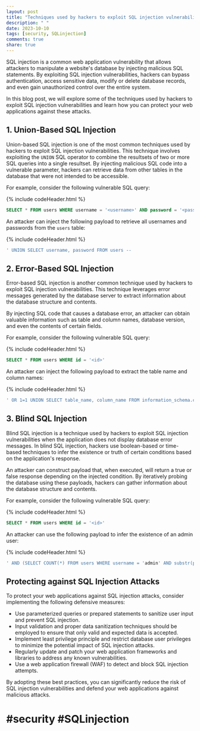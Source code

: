 ```yaml
---
layout: post
title: "Techniques used by hackers to exploit SQL injection vulnerabilities."
description: " "
date: 2023-10-10
tags: [security, SQLinjection]
comments: true
share: true
---
```


SQL injection is a common web application vulnerability that allows attackers to manipulate a website's database by injecting malicious SQL statements. By exploiting SQL injection vulnerabilities, hackers can bypass authentication, access sensitive data, modify or delete database records, and even gain unauthorized control over the entire system.

In this blog post, we will explore some of the techniques used by hackers to exploit SQL injection vulnerabilities and learn how you can protect your web applications against these attacks.

## 1. Union-Based SQL Injection

Union-based SQL injection is one of the most common techniques used by hackers to exploit SQL injection vulnerabilities. This technique involves exploiting the `UNION` SQL operator to combine the resultsets of two or more SQL queries into a single resultset. By injecting malicious SQL code into a vulnerable parameter, hackers can retrieve data from other tables in the database that were not intended to be accessible.

For example, consider the following vulnerable SQL query:

{% include codeHeader.html %}
```sql
SELECT * FROM users WHERE username = '<username>' AND password = '<password>'
```

An attacker can inject the following payload to retrieve all usernames and passwords from the `users` table:

{% include codeHeader.html %}
```sql
' UNION SELECT username, password FROM users --
```

## 2. Error-Based SQL Injection

Error-based SQL injection is another common technique used by hackers to exploit SQL injection vulnerabilities. This technique leverages error messages generated by the database server to extract information about the database structure and contents.

By injecting SQL code that causes a database error, an attacker can obtain valuable information such as table and column names, database version, and even the contents of certain fields.

For example, consider the following vulnerable SQL query:

{% include codeHeader.html %}
```sql
SELECT * FROM users WHERE id = '<id>'
```

An attacker can inject the following payload to extract the table name and column names:

{% include codeHeader.html %}
```sql
' OR 1=1 UNION SELECT table_name, column_name FROM information_schema.columns --
```

## 3. Blind SQL Injection

Blind SQL injection is a technique used by hackers to exploit SQL injection vulnerabilities when the application does not display database error messages. In blind SQL injection, hackers use boolean-based or time-based techniques to infer the existence or truth of certain conditions based on the application's response.

An attacker can construct payload that, when executed, will return a true or false response depending on the injected condition. By iteratively probing the database using these payloads, hackers can gather information about the database structure and contents.

For example, consider the following vulnerable SQL query:

{% include codeHeader.html %}
```sql
SELECT * FROM users WHERE id = '<id>'
```

An attacker can use the following payload to infer the existence of an admin user:

{% include codeHeader.html %}
```sql
' AND (SELECT COUNT(*) FROM users WHERE username = 'admin' AND substr(password, 1, 1) = 'a') = 1 --
```

## Protecting against SQL Injection Attacks

To protect your web applications against SQL injection attacks, consider implementing the following defensive measures:

- Use parameterized queries or prepared statements to sanitize user input and prevent SQL injection.
- Input validation and proper data sanitization techniques should be employed to ensure that only valid and expected data is accepted.
- Implement least privilege principle and restrict database user privileges to minimize the potential impact of SQL injection attacks.
- Regularly update and patch your web application frameworks and libraries to address any known vulnerabilities.
- Use a web application firewall (WAF) to detect and block SQL injection attempts.

By adopting these best practices, you can significantly reduce the risk of SQL injection vulnerabilities and defend your web applications against malicious attacks.

# #security #SQLinjection